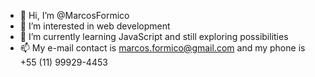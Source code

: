 - 👋 Hi, I’m @MarcosFormico
- 👀 I’m interested in web development
- 🌱 I’m currently learning JavaScript and still exploring possibilities
- 📫 My e-mail contact is marcos.formico@gmail.com and my phone is +55 (11) 99929-4453

